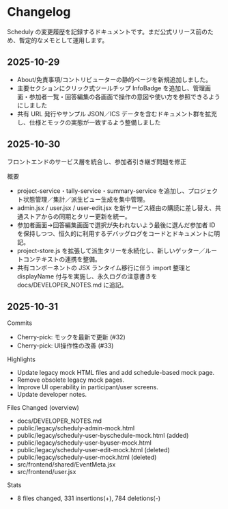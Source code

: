# Changelog

Scheduly の変更履歴を記録するドキュメントです。まだ公式リリース前のため、暫定的なメモとして運用します。

## 2025-10-29

- About/免責事項/コントリビューターの静的ページを新規追加しました。
- 主要セクションにクリック式ツールチップ InfoBadge を追加し、管理画面・参加者一覧・回答編集の各画面で操作の意図や使い方を参照できるようにしました
- 共有 URL 発行やサンプル JSON／ICS データを含むドキュメント群を拡充し、仕様とモックの実態が一致するよう整備しました

## 2025-10-30

フロントエンドのサービス層を統合し、参加者引き継ぎ問題を修正

概要

- project-service・tally-service・summary-service を追加し、プロジェクト状態管理／集計／派生ビュー生成を集中管理。
- admin.jsx / user.jsx / user-edit.jsx を新サービス経由の購読に差し替え、共通ストアからの同期とタリー更新を統一。
- 参加者画面→回答編集画面で選択が失われないよう最後に選んだ参加者 ID を保持しつつ、恒久的に利用するデバッグログをコードとドキュメントに明記。
- project-store.js を拡張して派生タリーを永続化し、新しいゲッター／ルートコンテキストの連携を整備。
- 共有コンポーネントの JSX ランタイム移行に伴う import 整理と displayName 付与を実施し、永久ログの注意書きを docs/DEVELOPER_NOTES.md に追記。

## 2025-10-31

Commits
- Cherry-pick: モックを最新で更新 (#32)
- Cherry-pick: UI操作性の改善 (#33)

Highlights
- Update legacy mock HTML files and add schedule-based mock page.
- Remove obsolete legacy mock pages.
- Improve UI operability in participant/user screens.
- Update developer notes.

Files Changed (overview)
- docs/DEVELOPER_NOTES.md
- public/legacy/scheduly-admin-mock.html
- public/legacy/scheduly-user-byschedule-mock.html (added)
- public/legacy/scheduly-user-byuser-mock.html
- public/legacy/scheduly-user-edit-mock.html (deleted)
- public/legacy/scheduly-user-mock.html (deleted)
- src/frontend/shared/EventMeta.jsx
- src/frontend/user.jsx

Stats
- 8 files changed, 331 insertions(+), 784 deletions(-)
